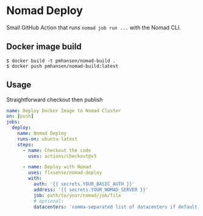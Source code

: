 # Nomad Deploy

Small GitHub Action that runs `nomad job run ...` with the Nomad CLI.

## Docker image build
```shell
$ docker build -t pmhansen/nomad-build .
$ docker push pmhansen/nomad-build:latest
```

## Usage

Straightforward checkout then publish

```yaml
name: Deploy Docker Image to Nomad Cluster
on: [push]
jobs:
  deploy:
    name: Nomad Deploy
    runs-on: ubuntu-latest
    steps:
      - name: Checkout the code
        uses: actions/checkout@v3

      - name: Deploy with Nomad
        uses: flxsense/nomad-deploy
        with:
          auth: '{{ secrets.YOUR_BASIC_AUTH }}'
          address: '{{ secrets.YOUR_NOMAD_SERVER }}'
          job: path/to/your/nomad/job/file
          # optional:
          datacenters: 'comma-separated list of datacenters if default in job-file are not used'
```
